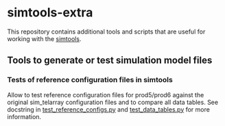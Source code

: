 # simtools-extra

This repository contains additional tools and scripts that are useful for working with the [simtools](https://github.com/gammasim/simtools/tree/main).

## Tools to generate or test simulation model files

### Tests of reference configuration files in simtools

Allow to test reference configuration files for prod5/prod6 against the original sim_telarray
configuration files and to compare all data tables.
See docstring in [test_reference_configs.py](src/simulation_model/test_reference_configs.py) and
[test_data_tables.py](src/simulation_model/test_data_tables.py) for more information.
